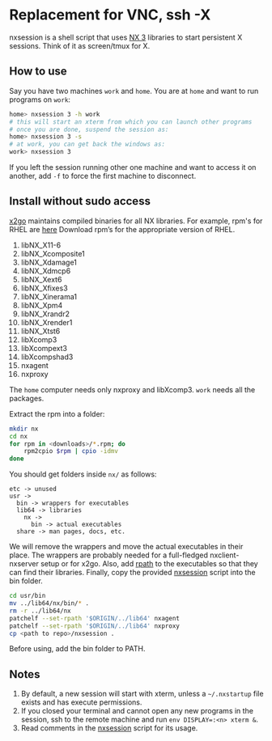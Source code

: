 # Replacement for VNC, ssh -X

nxsession is a shell script that uses [NX 3](https://www.nomachine.com) libraries to start persistent X sessions. Think of it as screen/tmux for X.

## How to use

Say you have two machines `work` and `home`. You are at `home` and want to run programs on `work`:

```bash
home> nxsession 3 -h work
# this will start an xterm from which you can launch other programs
# once you are done, suspend the session as:
home> nxsession 3 -s
# at work, you can get back the windows as:
work> nxsession 3
```

If you left the session running other one machine and want to access it on another, add `-f` to force the first machine to disconnect.

## Install without sudo access

[x2go](http://wiki.x2go.org/doku.php/download:start) maintains compiled binaries for all NX libraries. For example, rpm's for RHEL are [here](http://packages.x2go.org/epel) Download rpm’s for the appropriate version of RHEL.

1. libNX_X11-6
2. libNX_Xcomposite1
3. libNX_Xdamage1
4. libNX_Xdmcp6
5. libNX_Xext6
6. libNX_Xfixes3
7. libNX_Xinerama1
8. libNX_Xpm4
9. libNX_Xrandr2
10. libNX_Xrender1
11. libNX_Xtst6
12. libXcomp3
13. libXcompext3
14. libXcompshad3
15. nxagent
16. nxproxy

The `home` computer needs only nxproxy and libXcomp3. `work` needs all the packages.

Extract the rpm into a folder:

```bash
mkdir nx
cd nx
for rpm in <downloads>/*.rpm; do
    rpm2cpio $rpm | cpio -idmv
done
```

You should get folders inside `nx/` as follows:

```
etc -> unused
usr ->
  bin -> wrappers for executables
  lib64 -> libraries
    nx ->
      bin -> actual executables
  share -> man pages, docs, etc.
```

We will remove the wrappers and move the actual executables in their place. The wrappers are probably needed for a full-fledged nxclient-nxserver setup or for x2go. Also, add [rpath](http://en.wikipedia.org/wiki/Rpath) to the executables so that they can find their libraries. Finally, copy the provided [nxsession](nxsession) script into the bin folder.

```bash
cd usr/bin
mv ../lib64/nx/bin/* .
rm -r ../lib64/nx
patchelf --set-rpath '$ORIGIN/../lib64' nxagent
patchelf --set-rpath '$ORIGIN/../lib64' nxproxy
cp <path to repo>/nxsession .
```

Before using, add the bin folder to PATH.

## Notes

1. By default, a new session will start with xterm, unless a `~/.nxstartup` file exists and has execute permissions.
2. If you closed your terminal and cannot open any new programs in the session, ssh to the remote machine and run `env DISPLAY=:<n> xterm &`.
3. Read comments in the [nxsession](nxsession) script for its usage.
